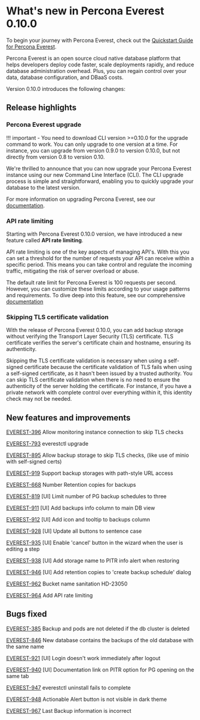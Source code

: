 # What's new in Percona Everest 0.10.0

To begin your journey with Percona Everest, check out the [Quickstart Guide for Percona Everest](../quickstart-guide/quick-install.md).

Percona Everest is an open source cloud native database platform that helps developers deploy code faster, scale deployments rapidly, and reduce database administration overhead. Plus, you can regain control over your data, database configuration, and DBaaS costs.

Version 0.10.0 introduces the following changes:


## Release highlights

### Percona Everest upgrade

!!! important
     - You need to download CLI version >=0.10.0 for the upgrade command to work. You can only upgrade to one version at a time. For instance, you can upgrade from version 0.9.0 to version 0.10.0, but not directly from version 0.8 to version 0.10. 

We're thrilled to announce that you can now upgrade your Percona Everest instance using our new Command Line Interface (CLI). The CLI upgrade process is simple and straightforward, enabling you to quickly upgrade your database to the latest version.

For more information on upgrading Percona Everest, see our [documentation](https://docs.percona.com/everest/upgrade_with_cli.html).


### API rate limiting

Starting with Percona Everest 0.10.0 version, we have introduced a new feature called **API rate limiting**. 

API rate limiting is one of the key aspects of managing API's. With this you can set a threshold for the number of requests your API can receive within a specific period. This means you can take control and regulate the incoming traffic, mitigating the risk of server overload or abuse. 

The default rate limit for Percona Everest is 100 requests per second. However, you can customize these limits according to your usage patterns and requirements. To dive deep into this feature, see our comprehensive [documentation](https://docs.percona.com/everest/use/API_rate_limit.html)


### Skipping TLS certificate validation

With the release of Percona Everest 0.10.0, you can add backup storage without verifying the Transport Layer Security (TLS) certificate. TLS certificate verifies the server's certificate chain and hostname, ensuring its authenticity.

Skipping the TLS certificate validation is necessary when using a self-signed certificate because the certificate validation of TLS fails when using a self-signed certificate, as it hasn't been issued by a trusted authority. You can skip TLS certificate validation when there is no need to ensure the authenticity of the server holding the certificate. For instance, if you have a private network with complete control over everything within it, this identity check may not be needed.


## New features and improvements

[EVEREST-396](https://perconadev.atlassian.net/browse/EVEREST-396) Allow monitoring instance connection to skip TLS checks

[EVEREST-793](https://perconadev.atlassian.net/browse/EVEREST-793) everestctl upgrade

[EVEREST-895](https://perconadev.atlassian.net/browse/EVEREST-895) Allow backup storage to skip TLS checks, \(like use of minio with self-signed certs\)

[EVEREST-919](https://perconadev.atlassian.net/browse/EVEREST-919) Support backup storages with path-style URL access

[EVEREST-668](https://perconadev.atlassian.net/browse/EVEREST-668) Number Retention copies for backups

[EVEREST-819](https://perconadev.atlassian.net/browse/EVEREST-819) \[UI\] Limit number of PG backup schedules to three

[EVEREST-911](https://perconadev.atlassian.net/browse/EVEREST-911) \[UI\] Add backups info column to main DB view

[EVEREST-912](https://perconadev.atlassian.net/browse/EVEREST-912) \[UI\] Add icon and tooltip to backups column


[EVEREST-928](https://perconadev.atlassian.net/browse/EVEREST-928) \[UI\] Update all buttons to sentence case

[EVEREST-935](https://perconadev.atlassian.net/browse/EVEREST-935) \[UI\] Enable 'cancel' button in the wizard when the user is editing a step

[EVEREST-938](https://perconadev.atlassian.net/browse/EVEREST-938) \[UI\] Add storage name to PITR info alert when restoring

[EVEREST-946](https://perconadev.atlassian.net/browse/EVEREST-946) \[UI\] Add retention copies to 'create backup schedule' dialog

[EVEREST-962](https://perconadev.atlassian.net/browse/EVEREST-962) Bucket name sanitation HD-23050

[EVEREST-964](https://perconadev.atlassian.net/browse/EVEREST-964) Add API rate limiting

## Bugs fixed

[EVEREST-385](https://perconadev.atlassian.net/browse/EVEREST-385) Backup and pods are not deleted if the db cluster is deleted

[EVEREST-846](https://perconadev.atlassian.net/browse/EVEREST-846) New database contains the backups of the old database with the same name

[EVEREST-921](https://perconadev.atlassian.net/browse/EVEREST-921) \[UI\] Login doesn't work immediately after logout

[EVEREST-940](https://perconadev.atlassian.net/browse/EVEREST-940) \[UI\] Documentation link on PITR option for PG opening on the same tab

[EVEREST-947](https://perconadev.atlassian.net/browse/EVEREST-947) everestctl uninstall fails to complete

[EVEREST-948](https://perconadev.atlassian.net/browse/EVEREST-948) Actionable Alert button is not visible in dark theme

[EVEREST-967](https://perconadev.atlassian.net/browse/EVEREST-967) Last Backup information is incorrect
















